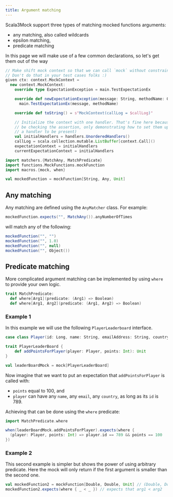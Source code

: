 ```yaml
---
title: Argument matching
---
```


Scala3Mock support three types of matching mocked functions arguments:

- any matching, also called wildcards
- epsilon matching,
- predicate matching


In this page we will make use of a few common declarations, so let's get them out of the way

```scala mdoc:invisible
// Make shift mock context so that we can call `mock` without constraint.
// Don't do that in your test cases folks :)
given ctx: context.MockContext = 
  new context.MockContext:
    override type ExpectationException = main.TestExpectationEx

    override def newExpectationException(message: String, methodName: Option[String]): ExpectationException =
      main.TestExpectationEx(message, methodName)

    override def toString() = s"MockContext(callLog = $callLog)"

    // Initialize the context with one handler. That's fine here because we won't
    // be checking the assertion, only demonstrating how to set them up (which require
    // a handler to be present)
    val initialHandlers = handlers.UnorderedHandlers()
    callLog = scala.collection.mutable.ListBuffer[context.Call]()
    expectationContext = initialHandlers
    currentExpectationContext = initialHandlers
```

```scala mdoc
import matchers.{MatchAny, MatchPredicate}
import functions.MockFunctions.mockFunction
import macros.{mock, when}

val mockedFunction = mockFunction[String, Any, Unit]
```

## Any matching

Any matching are defined using the `AnyMatcher` class. For example:

```scala mdoc
mockedFunction.expects("", MatchAny()).anyNumberOfTimes
```

will match any of the following:

```scala mdoc
mockedFunction("", "")
mockedFunction("", 1.0)
mockedFunction("", null)
mockedFunction("", Object())
```

## Predicate matching

More complicated argument matching can be implemented by using `where` to provide your own logic.

```scala
trait MatchPredicate:
  def where[Arg1](predicate: (Arg1) => Boolean)
  def where[Arg1, Arg2](predicate: (Arg1, Arg2) => Boolean)
```

### Example 1

In this example we will use the following `PlayerLeaderboard` interface.

```scala mdoc
case class Player(id: Long, name: String, emailAddress: String, country: String)

trait PlayerLeaderBoard {
    def addPointsForPlayer(player: Player, points: Int): Unit
}

val leaderBoardMock = mock[PlayerLeaderBoard]
```

Now imagine that we want to put an expectation that `addPointsForPlayer` is called with:

- `points` equal to 100, and
- `player` can have any `name`, any `email`, any `country`, as long as its `id` is 789.

Achieving that can be done using the `where` predicate:

```scala mdoc
import MatchPredicate.where

when(leaderBoardMock.addPointsForPlayer).expects(where {
  (player: Player, points: Int) => player.id == 789 && points == 100
}) 
```

### Example 2

This second example is simpler but shows the power of using arbitrary predicate. Here the mock will only return if the first argument is smaller than the second one.

```scala mdoc
val mockedFunction2 = mockFunction[Double, Double, Unit] // (Double, Double) => Unit
mockedFunction2.expects(where { _ < _ }) // expects that arg1 < arg2 
```
